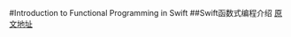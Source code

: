 #Introduction to Functional Programming in Swift
##Swift函数式编程介绍
[原文地址](https://www.raywenderlich.com/114456/introduction-functional-programming-swift)
